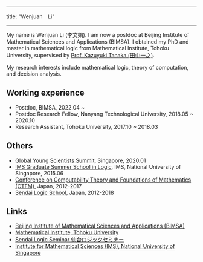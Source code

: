 
---
title: "Wenjuan　Li"

---

My name is Wenjuan Li (李文娟). I am now a postdoc at Beijing Institute of Mathematical Sciences and Applications (BIMSA).  I obtained my PhD and master in mathematical logic from Mathematical Institute, Tohoku University, supervised by [Prof. Kazuyuki Tanaka (田中一之)](https://sendailogic.com/tanaka/). 

My research interests include mathematical logic, theory of computation, and decision analysis.

## Working experience
- Postdoc, BIMSA, 2022.04 ~
- Postdoc Research Fellow, Nanyang Technological University, 2018.05 ~ 2020.10
- Research Assistant, Tohoku University, 2017.10 ~ 2018.03

## Others
- [Global Young Scientists Summit](https://www.nrf.gov.sg/gyss/features/gyss-2020-highlights), Singapore, 2020.01
- [IMS Graduate Summer School in Logic](https://imsarchives.nus.edu.sg/oldwww/Programs/015logicss/ss.html), IMS, National University of Singapore, 2015.06
- [Conference on Computability Theory and Foundations of Mathematics (CTFM)](https://sendailogic.com/ctfm/), Japan,  2012-2017
- [Sendai Logic School](https://sendailogic.com/sls/), Japan, 2012-2018

## Links
- [Beijing Institute of Mathematical Sciences and Applications (BIMSA)](http://www.bimsa.cn/wzsy)
- [Mathematical Institute, Tohoku University](http://www.math.tohoku.ac.jp/)
- [Sendai Logic Seminar 仙台ロジックセミナー](https://sites.google.com/view/sendai-logic/)
- [Institute for Mathematical Sciences (IMS), National University of Singapore](https://ims.nus.edu.sg/)